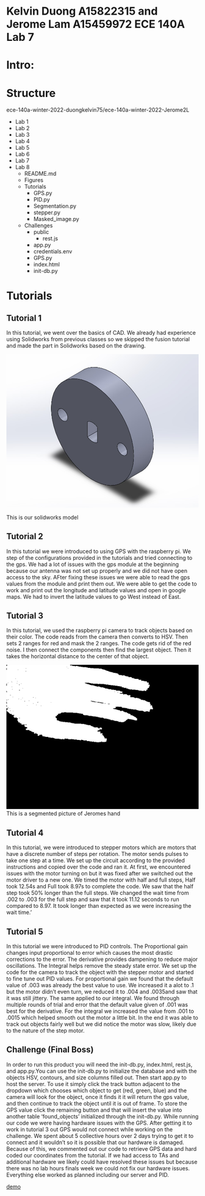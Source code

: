 # Kelvin Duong A15822315 and Jerome Lam A15459972  ECE 140A Lab 7

# Intro:

# Structure
ece-140a-winter-2022-duongkelvin75/ece-140a-winter-2022-Jerome2L
- Lab 1
- Lab 2
- Lab 3
- Lab 4
- Lab 5
- Lab 6
- Lab 7
- Lab 8
	- README.md
	- Figures
	- Tutorials
		- GPS.py
		- PID.py
		- Segmentation.py
		- stepper.py
		- Masked_image.py
	- Challenges
		- public
			- rest.js
		- app.py
		- credentials.env
		- GPS.py
		- index.html
		- init-db.py


		
# Tutorials

## Tutorial 1
In this tutorial, we went over the basics of CAD. We already had experience using Solidworks from previous classes so we skipped the fusion tutorial and made the part in Solidworks based on the drawing.

![cad](Figures/camera_mount.jpg)

This is our solidworks model

## Tutorial 2
In this tutorial we were introduced to using GPS with the raspberry pi. We step of the configurations provided in the tutorials and tried connecting to the gps. We had a lot of issues with the gps module at the beginning because our antenna was not set up properly and we did not have open access to the sky. AFter fixing these issues we were able to read the gps values from the module and print them out. We were able to get the code to work and print out the longitude and latitude values and open in google maps. We had to invert the latitude values to go West instead of East.

## Tutorial 3
In this tutorial, we used the raspberry pi camera to track objects based on their color. The code reads from the camera then converts to HSV. Then sets 2 ranges for red and mask the 2 ranges. The code gets rid of the red noise. I then connect the components then find the largest object. Then it takes the horizontal distance to the center of that object.

![seg_image](Figures/seg_211.png)
This is a segmented picture of Jeromes hand

## Tutorial 4
In this tutorial, we were introduced to stepper motors which are motors that have a discrete number of steps per rotation. The motor sends pulses to take one step at a time. We set up the circuit according to the provided instructions and copied over the code and ran it. At first, we encountered issues with the motor turning on but it was fixed after we switched out the motor driver to a new one. We timed the motor with half and full steps, Half took 12.54s and Full took 8.97s to complete the code. We saw that the half step took 50% longer than the full steps. We changed the wait time from .002 to .003 for the full step and saw that it took 11.12 seconds to run compared to 8.97. It took longer than expected as we were increasing the wait time.’

## Tutorial 5
In this tutorial we were introduced to PID controls. The Proportional gain changes input proportional to error which causes the most drastic corrections to the error. The derivative provides dampening to reduce major oscillations. The Integral helps remove the steady state error. We set up the code for the camera to track the object with the stepper motor and started to fine tune out PID values. For proportional gain we found that the default value of .003 was already the best value to use. We increased it a alot to .1 but the motor didn’t even turn, we reduced it to .004 and .0035and saw that it was still jittery. The same applied to our integral. We found through multiple rounds of trial and error that the default value given of .001 was best for the derivative. For the integral we increased the value from .001 to .0015 which helped smooth out the motor a little bit. In the end it was able to track out objects fairly well but we did notice the motor was slow, likely due to the nature of the step motor.

## Challenge (Final Boss)
In order to run this product you will need the init-db.py, index.html, rest.js, and app.py.You can use the init-db.py to initialize the database and with the objects HSV, contours, and size columns filled out. Then start app.py to host the server. To use it simply click the track button adjacent to the dropdown which chooses which object to get (red, green, blue) and the camera will look for the object, once it finds it it will return the gps value, and then continue to track the object until it is out of frame. To store the GPS value click the remaining button and that will insert the value into another table ‘found_objects’ initialized through the init-db.py. While running our code we were having hardware issues with the GPS. After getting it to work in tutorial 3 out GPS would not connect while working on the challenge. We spent about 5 collective hours over 2 days trying to get it to connect and it wouldn’t so it is possible that our hardware is damaged. Because of this, we commented out our code to retrieve GPS data and hard coded our coordinates from the tutorial. If we had access to TAs and additional hardware we likely could have resolved these issues but because there was no lab hours finals week we could not fix our hardware issues. Everything else worked as planned including our server and PID. 

[demo](https://www.youtube.com/watch?v=ejVO65KPKso)


